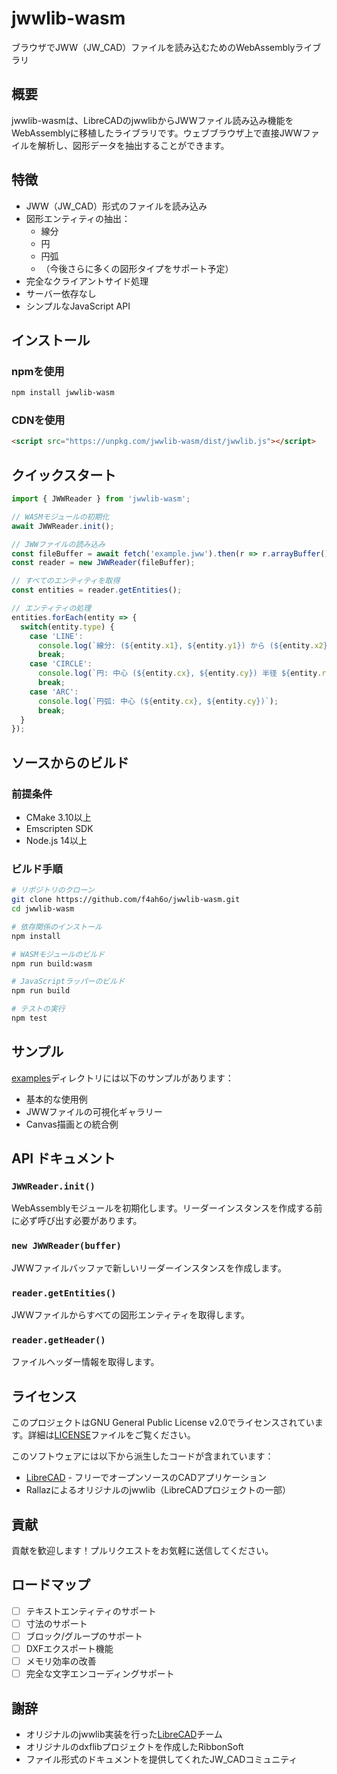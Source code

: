 # jwwlib-wasm

ブラウザでJWW（JW_CAD）ファイルを読み込むためのWebAssemblyライブラリ

## 概要

jwwlib-wasmは、LibreCADのjwwlibからJWWファイル読み込み機能をWebAssemblyに移植したライブラリです。ウェブブラウザ上で直接JWWファイルを解析し、図形データを抽出することができます。

## 特徴

- JWW（JW_CAD）形式のファイルを読み込み
- 図形エンティティの抽出：
  - 線分
  - 円
  - 円弧
  - （今後さらに多くの図形タイプをサポート予定）
- 完全なクライアントサイド処理
- サーバー依存なし
- シンプルなJavaScript API

## インストール

### npmを使用

```bash
npm install jwwlib-wasm
```

### CDNを使用

```html
<script src="https://unpkg.com/jwwlib-wasm/dist/jwwlib.js"></script>
```

## クイックスタート

```javascript
import { JWWReader } from 'jwwlib-wasm';

// WASMモジュールの初期化
await JWWReader.init();

// JWWファイルの読み込み
const fileBuffer = await fetch('example.jww').then(r => r.arrayBuffer());
const reader = new JWWReader(fileBuffer);

// すべてのエンティティを取得
const entities = reader.getEntities();

// エンティティの処理
entities.forEach(entity => {
  switch(entity.type) {
    case 'LINE':
      console.log(`線分: (${entity.x1}, ${entity.y1}) から (${entity.x2}, ${entity.y2})`);
      break;
    case 'CIRCLE':
      console.log(`円: 中心 (${entity.cx}, ${entity.cy}) 半径 ${entity.radius}`);
      break;
    case 'ARC':
      console.log(`円弧: 中心 (${entity.cx}, ${entity.cy})`);
      break;
  }
});
```

## ソースからのビルド

### 前提条件

- CMake 3.10以上
- Emscripten SDK
- Node.js 14以上

### ビルド手順

```bash
# リポジトリのクローン
git clone https://github.com/f4ah6o/jwwlib-wasm.git
cd jwwlib-wasm

# 依存関係のインストール
npm install

# WASMモジュールのビルド
npm run build:wasm

# JavaScriptラッパーのビルド
npm run build

# テストの実行
npm test
```

## サンプル

[examples](examples/)ディレクトリには以下のサンプルがあります：
- 基本的な使用例
- JWWファイルの可視化ギャラリー
- Canvas描画との統合例

## API ドキュメント

### `JWWReader.init()`
WebAssemblyモジュールを初期化します。リーダーインスタンスを作成する前に必ず呼び出す必要があります。

### `new JWWReader(buffer)`
JWWファイルバッファで新しいリーダーインスタンスを作成します。

### `reader.getEntities()`
JWWファイルからすべての図形エンティティを取得します。

### `reader.getHeader()`
ファイルヘッダー情報を取得します。

## ライセンス

このプロジェクトはGNU General Public License v2.0でライセンスされています。詳細は[LICENSE](LICENSE)ファイルをご覧ください。

このソフトウェアには以下から派生したコードが含まれています：
- [LibreCAD](https://github.com/LibreCAD/LibreCAD) - フリーでオープンソースのCADアプリケーション
- Rallazによるオリジナルのjwwlib（LibreCADプロジェクトの一部）

## 貢献

貢献を歓迎します！プルリクエストをお気軽に送信してください。

## ロードマップ

- [ ] テキストエンティティのサポート
- [ ] 寸法のサポート
- [ ] ブロック/グループのサポート
- [ ] DXFエクスポート機能
- [ ] メモリ効率の改善
- [ ] 完全な文字エンコーディングサポート

## 謝辞

- オリジナルのjwwlib実装を行った[LibreCAD](https://github.com/LibreCAD/LibreCAD)チーム
- オリジナルのdxflibプロジェクトを作成したRibbonSoft
- ファイル形式のドキュメントを提供してくれたJW_CADコミュニティ